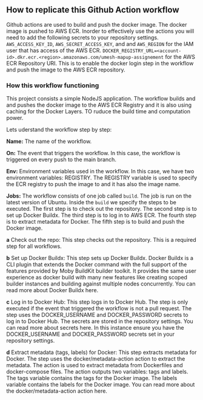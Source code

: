 ## How to replicate this Github Action workflow
Github actions are used to build and push the docker image. The docker image is pushed to AWS ECR. Inorder to effectively use the actions you will need to add the following secrets to your repository settings. `AWS_ACCESS_KEY_ID`, `AWS_SECRET_ACCESS_KEY`, and and `AWS_REGION` for the IAM user that has access of the AWS ECR. `DOCKER_REGISTRY_URL=<account-id>.dkr.ecr.<region>.amazonaws.com/umesh-mapup-assignement` for the AWS ECR Repository URI. This is to enable the docker login step in the workflow and push the image to the AWS ECR repository.


### How this workflow functioning
This project consists a simple NodeJS application. The workflow builds and and pushes the docker image to the AWS ECR Registry and it is also using caching for the Docker Layers. TO ruduce the build time and computation power.

Lets uderstand the workflow step by step:

**Name:** The name of the workflow.

**On:** The event that triggers the workflow. In this case, the workflow is triggered on every push to the main branch.

**Env:** Environment variables used in the workflow. In this case, we have two environment variables: REGISTRY. The REGISTRY variable is used to specify the ECR registry to push the image to and it has also the image name. 

**Jobs:** The workflow consists of one job called `build`. The job is run on the latest version of Ubuntu.
Inside the `build` we specify the steps to be executed. The first step is to check out the repository. The second step is to set up Docker Buildx. The third step is to log in to AWS ECR. The fourth step is to extract metadata for Docker. The fifth step is to build and push the Docker image.

  **a** Check out the repo: This step checks out the repository. This is a required step for all workflows.

  **b** Set up Docker Buildx: This step sets up Docker Buildx. Docker Buildx is a CLI plugin that extends the Docker command with the full support of the features provided by Moby BuildKit builder toolkit. It provides the same user experience as docker build with many new features like creating scoped builder instances and building against multiple nodes concurrently. You can read more about Docker Buildx here.

  **c** Log in to Docker Hub: This step logs in to Docker Hub. The step is only executed if the event that triggered the workflow is not a pull request. The step uses the DOCKER_USERNAME and DOCKER_PASSWORD secrets to log in to Docker Hub. The secrets are stored in the repository settings. You can read more about secrets here. In this instance ensure you have the DOCKER_USERNAME and DOCKER_PASSWORD secrets set in your repository settings.

  **d** Extract metadata (tags, labels) for Docker: This step extracts metadata for Docker. The step uses the docker/metadata-action action to extract the metadata. The action is used to extract metadata from Dockerfiles and docker-compose files. The action outputs two variables: tags and labels. The tags variable contains the tags for the Docker image. The labels variable contains the labels for the Docker image. You can read more about the docker/metadata-action action here.
